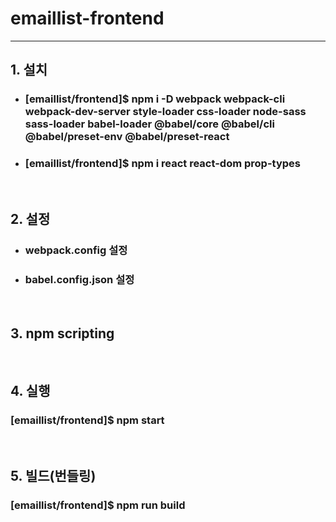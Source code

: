 # emaillist-frontend

---
##  1. 설치
* ### [emaillist/frontend]$ npm i -D webpack webpack-cli webpack-dev-server style-loader css-loader node-sass sass-loader babel-loader @babel/core @babel/cli @babel/preset-env @babel/preset-react
* ### [emaillist/frontend]$ npm i react react-dom prop-types
&nbsp;
##  2. 설정
  * ###  webpack.config 설정
  * ###  babel.config.json 설정
&nbsp;
##  3. npm scripting
&nbsp;
##  4. 실행
### [emaillist/frontend]$ npm start
&nbsp;
##  5. 빌드(번들링)
### [emaillist/frontend]$ npm run build

